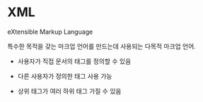 # XML
eXtensible Markup Language

특수한 목적을 갖는 마크업 언어를 만드는데 사용되는 다목적 마크업 언어.

- 사용자가 직접 문서의 태그를 정의할 수 있음

- 다른 사용자가 정의한 태그 사용 가능

- 상위 태그가 여러 하위 태그 가질 수 있음

<br/>

